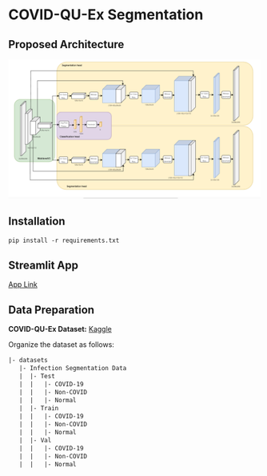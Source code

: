 # COVID-QU-Ex Segmentation

## Proposed Architecture
<img src="./figs/model_architecture.png" alt="image" style="zoom:50%;" />

## Installation
```
pip install -r requirements.txt
```

## Streamlit App
[App Link](https://trinhxuankhai-covid-image-segmentation-main-3tf7sn.streamlit.app/) 

## Data Preparation

**COVID-QU-Ex Dataset:**  [Kaggle](https://www.kaggle.com/datasets/anasmohammedtahir/covidqu) 

Organize the dataset as follows:
```
|- datasets
   |- Infection Segmentation Data
   |  |- Test
   |  |   |- COVID-19
   |  |   |- Non-COVID
   |  |   |- Normal
   |  |- Train
   |  |   |- COVID-19
   |  |   |- Non-COVID
   |  |   |- Normal
   |  |- Val
   |  |   |- COVID-19
   |  |   |- Non-COVID
   |  |   |- Normal
```